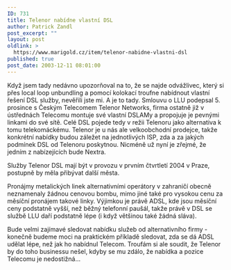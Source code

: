 ```yaml
---
ID: 731
title: Telenor nabídne vlastní DSL
author: Patrick Zandl
post_excerpt: ""
layout: post
oldlink: >
  https://www.marigold.cz/item/telenor-nabidne-vlastni-dsl
published: true
post_date: 2003-12-11 08:01:00
---
```

<p>
Když jsem tady nedávno upozorňoval na to, že se najde odvážlivec, který si přes local loop unbundling a pomocí kolokací troufne nabídnout vlastní řešení DSL služby, nevěřili jste mi. A je to tady. Smlouvu o LLU podepsal 5. prosince s Českým Telecomem Telenor Networks, firma ostatně již v ústřednách Telecomu montuje své vlastní DSLAMy a propojuje je pevnými linkami do své sítě. Celé DSL pojede tedy v režii Telenoru jako alternativa k tomu telekomáckému. Telenor&#160;je u nás ale velkoobchodní prodejce, takže konkrétní&#160;nabídky budou záležet na jednotlivých ISP, zda a za jakých podmínek DSL od Telenoru poskytnou. Nicméně už nyní je zřejmé, že jedním z nabízejících bude Nextra. </p>

<p>
Služby Telenor DSL mají být v provozu v prvním čtvrtletí 2004 v Praze, postupně by měla přibývat další města. </p>

<p>
Pronájmy metalických linek alternativními operátory v zahraničí obecně neznamenaly žádnou cenovou bombu, mimo jiné také pro vysokou cenu za měsíční pronájem takové linky. Výjimkou je právě ADSL, kde jsou měsíční ceny podstatně vyšší, než běžný telefonní paušál, takže právě v DSL se službě LLU daří podstatně lépe (i když většinou také žádná sláva). </p>

<p>
Bude velmi zajímavé sledovat nabídku služeb od alternativního firmy - konečně budeme moci na praktickém příkladě sledovat, zda se dá ADSL udělat lépe, než jak ho nabídnul Telecom. Troufám si ale soudit, že Telenor by do toho businessu nešel, kdyby se mu zdálo, že nabídka a pozice Telecomu je nedostižná...</p>
